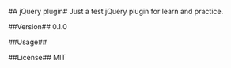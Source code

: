 #A jQuery plugin#
Just a test jQuery plugin for learn and practice.

##Version##
0.1.0

##Usage##

##License##
MIT